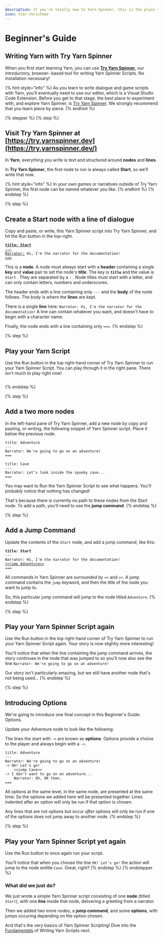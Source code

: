 ```yaml
---
description: If you're totally new to Yarn Spinner, this is the place to start.
icon: star-christmas
---
```


# Beginner's Guide

## Writing Yarn with Try Yarn Spinner

When you first start learning Yarn, you can use [**Try Yarn Spinner**](https://try.yarnspinner.dev/), our introductory, browser- based tool for writing Yarn Spinner Scripts. No installation necessary!

{% hint style="info" %}
As you learn to write dialogue and game scripts with Yarn, you'll eventually need to use our editor, which is a Visual Studio Code Extension. Before you get to that stage, the best place to experiment with, and explore Yarn Spinner, is [Try Yarn Spinner](https://try.yarnspinner.dev). We strongly recommend that you learn piece by piece.
{% endhint %}

{% stepper %}
{% step %}
## Visit **Try Yarn Spinner** at [https://try.yarnspinner.dev](https://try.yarnspinner.dev/)

In **Yarn**, everything you write is text and structured around **nodes** and **lines**.

In **Try Yarn Spinner**, the first node to run is always called **Start**, so we’ll write that now.

{% hint style="info" %}
In your own games or narratives outside of Try Yarn Spinner, the first node can be named whatever you like.
{% endhint %}
{% endstep %}

{% step %}
## **Create a Start node with a line of dialogue**

Copy and paste, or write, this Yarn Spinner script into Try Yarn Spinner, and hit the Run button in the top-right.&#x20;

<pre class="language-markup" data-line-numbers><code class="lang-markup"><strong><a data-footnote-ref href="#user-content-fn-1">title: Start</a>
</strong><a data-footnote-ref href="#user-content-fn-2">---</a>
<a data-footnote-ref href="#user-content-fn-3">Narrator:</a> Hi, I'm the narrator for the documentation!
<a data-footnote-ref href="#user-content-fn-4">===</a>
</code></pre>

This is a **node**. A node must always start with a **header** containing a single **key** and **value** pair to set the node's **title**. The key is **`title`** and the value is `Start` . They are separated by a `:` .  Node titles must start with a letter, and can only contain letters, numbers and underscores.&#x20;

The header ends with a line containing only `---` and the **body** of the node follows. The body is where the **lines** are kept.&#x20;

There is a single **line** here: `Narrator: Hi, I'm the narrator for the documentation!` A line can contain whatever you want, and doesn't have to begin with a character name.&#x20;

Finally, the node ends with a line containing only `===`.
{% endstep %}

{% step %}
## **Play your Yarn Script**

Use the Run button in the top right-hand corner of Try Yarn Spinner to run your Yarn Spinner Script. You can play through it in the right pane. There isn't much to play right now!

<figure><img src=".gitbook/assets/Screenshot 2025-03-07 at 1.22.45 pm.png" alt=""><figcaption></figcaption></figure>
{% endstep %}

{% step %}
## Add a two more nodes

In the left-hand pane of Try Yarn Spinner, add a new node by copy and pasting, or writing, the following snippet of Yarn Spinner script. Place it below the previous node.

```markup
title: Adventure
---
Narrator: We're going to go on an adventure!
===

title: Cave
---
Narrator: Let's look inside the spooky cave...
===
```

You may want to Run the Yarn Spinner Script to see what happens. You'll probably notice that nothing has changed!

That's because there is currently no path to these nodes from the Start node. To add a path, you'll need to use the **jump command**.&#x20;
{% endstep %}

{% step %}
## Add a Jump Command

Update the contents of the `Start` node, and add a jump command, like this:

<pre class="language-markup"><code class="lang-markup"><strong>title: Start
</strong>---
Narrator: Hi, I'm the narrator for the documentation!
<a data-footnote-ref href="#user-content-fn-5">&#x3C;&#x3C;jump Adventure>></a>
===
</code></pre>

All commands in Yarn Spinner are surrounded by `<<` and `>>`. A jump command contains the `jump` keyword, and then the title of the node you want to jump to.&#x20;

So, this particular jump command will jump to the node titled `Adventure`.
{% endstep %}

{% step %}
## Play your Yarn Spinner Script again

Use the Run button in the top right-hand corner of Try Yarn Spinner to run your Yarn Spinner Script again. Your story is now slightly more interesting!

You'll notice that when the line containing the jump command arrives, the story continues in the node that was jumped to so you'll now also see the line `Narrator: We're going to go on an adventure!`&#x20;

Our story isn't particularly amazing, but we still have another node that's not being used...
{% endstep %}

{% step %}
## Introducing Options

We're going to introduce one final concept in this Beginner's Guide: Options.

Update your Adventure node to look like the following:&#x20;

The lines the start with `->` are known as **options**. Options provide a choice to the player and always begin with a `->`. &#x20;

```
title: Adventure
---
Narrator: We're going to go on an adventure!
-> OK! Let's go!
    <<jump Cave>>
-> I don't want to go on an adventure...
    Narrator: Oh, OK then.
===
```

All options at the same level, in the same node, are presented at the same time. So the options we added here will be presented together. Lines indented after an option will only be run if that option is chosen.&#x20;

Any lines that are not options but occur _after_ options will only be run if one of the options does not jump away to another node.
{% endstep %}

{% step %}
## Play your Yarn Spinner Script yet again

Use the Run button to once again run your script.

You'll notice that when you choose the line `OK! Let's go!` the action will jump to the node entitle `Cave`. Great, right?
{% endstep %}
{% endstepper %}

### What did we just do?

We just wrote a simple Yarn Spinner script consisting of one **node** (titled `Start`), with one **line** inside that node, delivering a greeting from a narrator.&#x20;

Then we added two more nodes, a **jump command**, and some **options**, with jumps occuring depending on the option chosen.

And that's the very basics of Yarn Spinner Scripting! Dive into the [Fundamentals](write-yarn-scripts/scripting-fundamentals/README.md) of Writing Yarn Scripts next.

[^1]: This is called a **header**. This **header** is the **title**, and it’s always required in each node.

[^2]: This indicates the start of a node's content.

[^3]: This is a character name. Character names in Yarn Spinner are optional. If they exist, they're always at the beginning of a line, and consist of any text, followed by a colon.

[^4]: This indicates the end of a node.

[^5]: This is a jump command. All commands in Yarn Spinner are surrounded by `<<` and `>>`. The jump command contains the `jump` keyword, and then the title of the node you want to jump to. So, this particular jump command will jump to the node titled `Adventure`.
